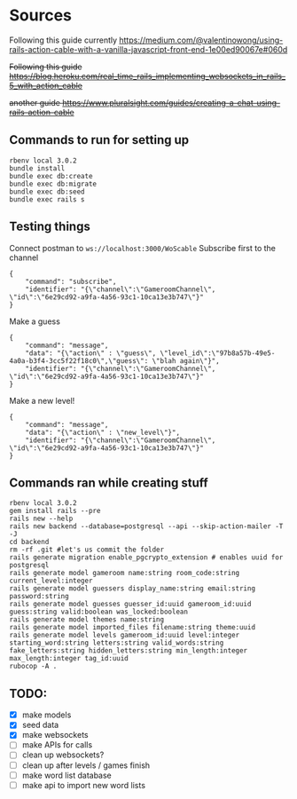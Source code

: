 # Sources

Following this guide currently https://medium.com/@valentinowong/using-rails-action-cable-with-a-vanilla-javascript-front-end-1e00ed90067e#060d

~~Following this guide https://blog.heroku.com/real_time_rails_implementing_websockets_in_rails_5_with_action_cable~~

~~another guide https://www.pluralsight.com/guides/creating-a-chat-using-rails-action-cable~~


## Commands to run for setting up
```
rbenv local 3.0.2
bundle install
bundle exec db:create
bundle exec db:migrate
bundle exec db:seed
bundle exec rails s
```

## Testing things
Connect postman to `ws://localhost:3000/WoScable`
Subscribe first to the channel
```
{
    "command": "subscribe",
    "identifier": "{\"channel\":\"GameroomChannel\", \"id\":\"6e29cd92-a9fa-4a56-93c1-10ca13e3b747\"}"
}
```

Make a guess
```
{
    "command": "message",
    "data": "{\"action\" : \"guess\", \"level_id\":\"97b8a57b-49e5-4a0a-b3f4-3cc5f22f18c0\",\"guess\": \"blah again\"}",
    "identifier": "{\"channel\":\"GameroomChannel\", \"id\":\"6e29cd92-a9fa-4a56-93c1-10ca13e3b747\"}"
}
```

Make a new level!
```
{
    "command": "message",
    "data": "{\"action\" : \"new_level\"}",
    "identifier": "{\"channel\":\"GameroomChannel\", \"id\":\"6e29cd92-a9fa-4a56-93c1-10ca13e3b747\"}"
}
```

## Commands ran while creating stuff

```
rbenv local 3.0.2
gem install rails --pre
rails new --help
rails new backend --database=postgresql --api --skip-action-mailer -T -J
cd backend
rm -rf .git #let's us commit the folder
rails generate migration enable_pgcrypto_extension # enables uuid for postgresql
rails generate model gameroom name:string room_code:string current_level:integer
rails generate model guessers display_name:string email:string password:string
rails generate model guesses guesser_id:uuid gameroom_id:uuid guess:string valid:boolean was_locked:boolean
rails generate model themes name:string
rails generate model imported_files filename:string theme:uuid
rails generate model levels gameroom_id:uuid level:integer starting_word:string letters:string valid_words:string fake_letters:string hidden_letters:string min_length:integer max_length:integer tag_id:uuid
rubocop -A .
```

## TODO:
- [x] make models
- [x] seed data
- [x] make websockets
- [ ] make APIs for calls
- [ ] clean up websockets?
- [ ] clean up after levels / games finish
- [ ] make word list database
- [ ] make api to import new word lists
